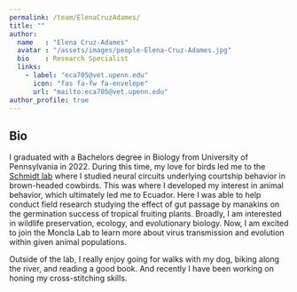 ```yaml
---
permalink: /team/ElenaCruzAdames/
title: ""
author:
  name   : "Elena Cruz-Adames"
  avatar : "/assets/images/people-Elena-Cruz-Adames.jpg"
  bio    : Research Specialist
  links:
    - label: "eca705@vet.upenn.edu"
      icon: "fas fa-fw fa-envelope"
      url: "mailto:eca705@vet.upenn.edu"
author_profile: true
---
```


<!-- <img src="/assets/images/summary.png"> -->

## Bio 

I graduated with a Bachelors degree in Biology from University of Pennsylvania in 2022. During this time, my love for birds led me to the [Schmidt lab](https://www.bio.upenn.edu/people/marc-schmidt) where I studied neural circuits underlying courtship behavior in brown-headed cowbirds. This was where I developed my interest in animal behavior, which ultimately led me to Ecuador. Here I was able to help conduct field research studying the effect of gut passage by manakins on the germination success of tropical fruiting plants. Broadly, I am interested in wildlife preservation, ecology, and evolutionary biology. Now, I am excited to join the Moncla Lab to learn more about virus transmission and evolution within given animal populations.

Outside of the lab, I really enjoy going for walks with my dog, biking along the river, and reading a good book. And recently I have been working on honing my cross-stitching skills.